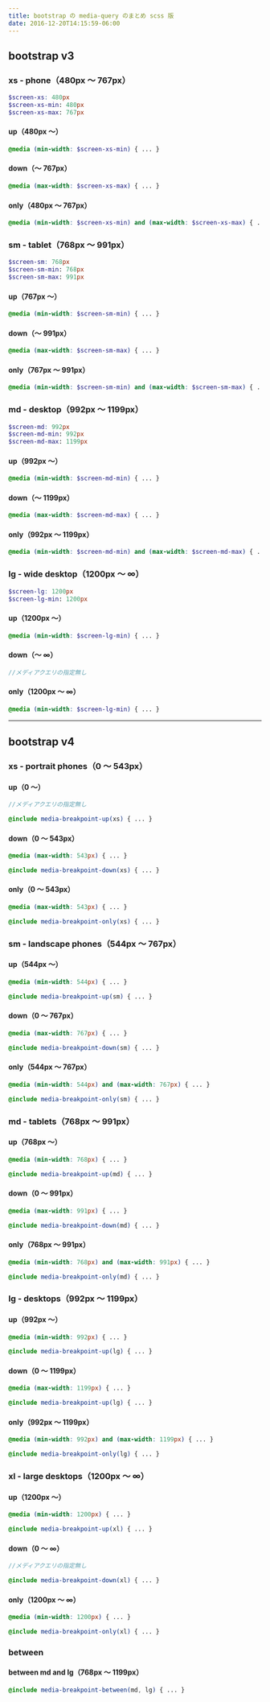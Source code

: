 ```yaml
---
title: bootstrap の media-query のまとめ scss 版
date: 2016-12-20T14:15:59-06:00
---
```


## bootstrap v3

### xs - phone（480px 〜 767px）

```scss
$screen-xs: 480px
$screen-xs-min: 480px
$screen-xs-max: 767px
```

#### up（480px 〜）

```scss
@media (min-width: $screen-xs-min) { ... }
```

#### down（〜 767px）

```scss
@media (max-width: $screen-xs-max) { ... }
```

#### only（480px 〜 767px）

```scss
@media (min-width: $screen-xs-min) and (max-width: $screen-xs-max) { ... }
```

### sm - tablet（768px 〜 991px）

```scss
$screen-sm: 768px
$screen-sm-min: 768px
$screen-sm-max: 991px
```

#### up（767px 〜）

```scss
@media (min-width: $screen-sm-min) { ... }
```

#### down（〜 991px）

```scss
@media (max-width: $screen-sm-max) { ... }
```

#### only（767px 〜 991px）

```scss
@media (min-width: $screen-sm-min) and (max-width: $screen-sm-max) { ... }
```

### md - desktop（992px 〜 1199px）

```scss
$screen-md: 992px
$screen-md-min: 992px
$screen-md-max: 1199px
```

#### up（992px 〜）

```scss
@media (min-width: $screen-md-min) { ... }
```

#### down（〜 1199px）

```scss
@media (max-width: $screen-md-max) { ... }
```

#### only（992px 〜 1199px）

```scss
@media (min-width: $screen-md-min) and (max-width: $screen-md-max) { ... }
```

### lg - wide desktop（1200px 〜 ∞）

```scss
$screen-lg: 1200px
$screen-lg-min: 1200px
```

#### up（1200px 〜）

```scss
@media (min-width: $screen-lg-min) { ... }
```

#### down（〜 ∞）

```scss
//メディアクエリの指定無し
```

#### only（1200px 〜 ∞）

```scss
@media (min-width: $screen-lg-min) { ... }
```
---

## bootstrap v4

### xs - portrait phones（0 〜 543px）

#### up（0 〜）

```scss
//メディアクエリの指定無し
```

```scss
@include media-breakpoint-up(xs) { ... }
```

#### down（0 〜 543px）

```scss
@media (max-width: 543px) { ... }
```

```scss
@include media-breakpoint-down(xs) { ... }
```

#### only（0 〜 543px）

```scss
@media (max-width: 543px) { ... }
```

```scss
@include media-breakpoint-only(xs) { ... }
```

### sm - landscape phones（544px 〜 767px）

#### up（544px 〜）

```scss
@media (min-width: 544px) { ... }
```

```scss
@include media-breakpoint-up(sm) { ... }
```

#### down（0 〜 767px）

```scss
@media (max-width: 767px) { ... }
```

```scss
@include media-breakpoint-down(sm) { ... }
```

#### only（544px 〜 767px）

```scss
@media (min-width: 544px) and (max-width: 767px) { ... }
```

```scss
@include media-breakpoint-only(sm) { ... }
```

### md - tablets（768px 〜 991px）

#### up（768px 〜）

```scss
@media (min-width: 768px) { ... }
```

```scss
@include media-breakpoint-up(md) { ... }
```

#### down（0 〜 991px）

```scss
@media (max-width: 991px) { ... }
```

```scss
@include media-breakpoint-down(md) { ... }
```

#### only（768px 〜 991px）

```scss
@media (min-width: 768px) and (max-width: 991px) { ... }
```

```scss
@include media-breakpoint-only(md) { ... }
```

### lg - desktops（992px 〜 1199px）

#### up（992px 〜）

```scss
@media (min-width: 992px) { ... }
```

```scss
@include media-breakpoint-up(lg) { ... }
```

#### down（0 〜 1199px）

```scss
@media (max-width: 1199px) { ... }
```

```scss
@include media-breakpoint-up(lg) { ... }
```

#### only（992px 〜 1199px）

```scss
@media (min-width: 992px) and (max-width: 1199px) { ... }
```

```scss
@include media-breakpoint-only(lg) { ... }
```

### xl - large desktops（1200px 〜 ∞）

#### up（1200px 〜）

```scss
@media (min-width: 1200px) { ... }
```

```scss
@include media-breakpoint-up(xl) { ... }
```

#### down（0 〜 ∞）

```scss
//メディアクエリの指定無し
```

```scss
@include media-breakpoint-down(xl) { ... }
```

#### only（1200px 〜 ∞）

```scss
@media (min-width: 1200px) { ... }
```

```scss
@include media-breakpoint-only(xl) { ... }
```

### between

#### between md and lg（768px 〜 1199px）

```scss
@include media-breakpoint-between(md, lg) { ... }
```
